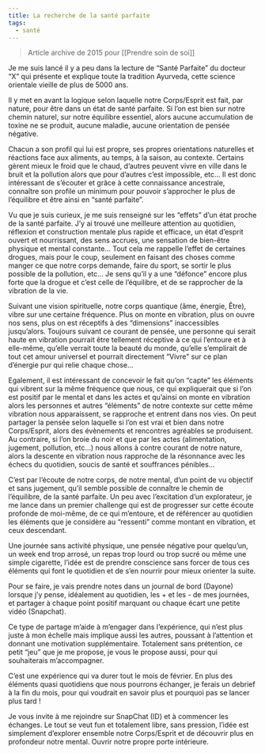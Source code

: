 ```yaml
---
title: La recherche de la santé parfaite
tags:
  - santé
---
```

> Article archive de 2015 pour [[Prendre soin de soi]]

Je me suis lancé il y a peu dans la lecture de “Santé Parfaite” du docteur “X” qui présente et explique toute la tradition Ayurveda, cette science orientale vieille de plus de 5000 ans.

Il y met en avant la logique selon laquelle notre Corps/Esprit est fait, par nature, pour être dans un état de santé parfaite. Si l’on est bien sur notre chemin naturel, sur notre équilibre essentiel, alors aucune accumulation de toxine ne se produit, aucune maladie, aucune orientation de pensée négative.

Chacun a son profil qui lui est propre, ses propres orientations naturelles et réactions face aux aliments, au temps, à la saison, au contexte. Certains gèrent mieux le froid que le chaud, d’autres peuvent vivre en ville dans le bruit et la pollution alors que pour d’autres c’est impossible, etc… Il est donc intéressant de s’écouter et grâce à cette connaissance ancestrale, connaître son profile un minimum pour pouvoir s’approcher le plus de l’équilibre et être ainsi en “santé parfaite”.

Vu que je suis curieux, je me suis renseigné sur les “effets” d’un état proche de la santé parfaite. J’y ai trouvé une meilleure attention au quotidien, réflexion et construction mentale plus rapide et efficace, un état d’esprit ouvert et nourrissant, des sens accrues, une sensation de bien-être physique et mental constante… Tout cela me rappelle l’effet de certaines drogues, mais pour le coup, seulement en faisant des choses comme manger ce que notre corps demande, faire du sport, se sortir le plus possible de la pollution, etc…
Je sens qu’il y a une “défonce” encore plus forte que la drogue et c’est celle de l’équilibre, et de se rapprocher de la vibration de la vie.

Suivant une vision spirituelle, notre corps quantique (âme, énergie, Être), vibre sur une certaine fréquence. Plus on monte en vibration, plus on ouvre nos sens, plus on est réceptifs à des “dimensions” inaccessibles jusqu’alors. Toujours suivant ce courant de pensée, une personne qui serait haute en vibration pourrait être tellement réceptive à ce qui l’entoure et à elle-même, qu’elle verrait toute la beauté du monde, qu’elle s’emplirait de tout cet amour universel et pourrait directement “Vivre” sur ce plan d’énergie pur qui relie chaque chose…

Egalement, il est intéressant de concevoir le fait qu’on “capte” les éléments qui vibrent sur la même fréquence que nous, ce qui expliquerait que si l’on est positif par le mental et dans les actes et qu’ainsi on monte en vibration alors les personnes et autres “éléments” de notre contexte sur cette même vibration nous apparaissent, se rapproche et entrent dans nos vies. On peut partager la pensée selon laquelle si l’on est vrai et bien dans notre Corps/Esprit, alors des évènements et rencontres agréables se produisent. Au contraire, si l’on broie du noir et que par les actes (alimentation, jugement, pollution, etc…) nous allons à contre courant de notre nature, alors la descente en vibration nous rapproche de la résonnance avec les échecs du quotidien, soucis de santé et souffrances pénibles…

C’est par l’écoute de notre corps, de notre mental, d’un point de vu objectif et sans jugement, qu’il semble possible de connaître le chemin de l’équilibre, de la santé parfaite. Un peu avec l’excitation d’un explorateur, je me lance dans un premier challenge qui est de progresser sur cette écoute profonde de moi-même, de ce qui m’entoure, et de référencer au quotidien les éléments que je considère au “ressenti” comme montant en vibration, et ceux descendant.

Une journée sans activité physique, une pensée négative pour quelqu’un, un week end trop arrosé, un repas trop lourd ou trop sucré ou même une simple cigarette, l’idée est de prendre conscience sans forcer de tous ces éléments qui font le quotidien et de s’en nourrir pour mieux orienter la suite.

Pour se faire, je vais prendre notes dans un journal de bord (Dayone) lorsque j’y pense, idéalement au quotidien, les + et les - de mes journées, et partager à chaque point positif marquant ou chaque écart une petite vidéo (Snapchat).

Ce type de partage m’aide à m’engager dans l’expérience, qui n’est plus juste à mon échelle mais implique aussi les autres, poussant à l’attention et donnant une motivation supplémentaire.
Totalement sans prétention, ce petit “jeu” que je me propose, je vous le propose aussi, pour qui souhaiterais m’accompagner.

C’est une expérience qui va durer tout le mois de février. En plus des éléments quasi quotidiens que nous pourrons échanger, je ferais un debrief à la fin du mois, pour qui voudrait en savoir plus et pourquoi pas se lancer plus tard !

Je vous invite à me rejoindre sur SnapChat (ID) et à commencer les échanges. Le tout se veut fun et totalement libre, sans pression, l’idée est simplement d’explorer ensemble notre Corps/Esprit et de découvrir plus en profondeur notre mental. Ouvrir notre propre porte intérieure.
